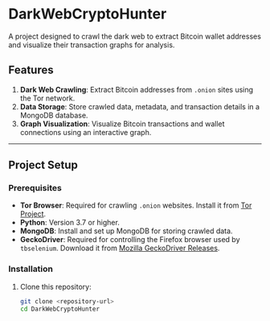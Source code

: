 # DarkWebCryptoHunter

A project designed to crawl the dark web to extract Bitcoin wallet addresses and visualize their transaction graphs for analysis.

## Features

1. **Dark Web Crawling**: Extract Bitcoin addresses from `.onion` sites using the Tor network.
2. **Data Storage**: Store crawled data, metadata, and transaction details in a MongoDB database.
3. **Graph Visualization**: Visualize Bitcoin transactions and wallet connections using an interactive graph.

---

## Project Setup

### Prerequisites

- **Tor Browser**: Required for crawling `.onion` websites. Install it from [Tor Project](https://www.torproject.org/).
- **Python**: Version 3.7 or higher.
- **MongoDB**: Install and set up MongoDB for storing crawled data.
- **GeckoDriver**: Required for controlling the Firefox browser used by `tbselenium`. Download it from [Mozilla GeckoDriver Releases](https://github.com/mozilla/geckodriver/releases).

### Installation

1. Clone this repository:
   ```bash
   git clone <repository-url>
   cd DarkWebCryptoHunter